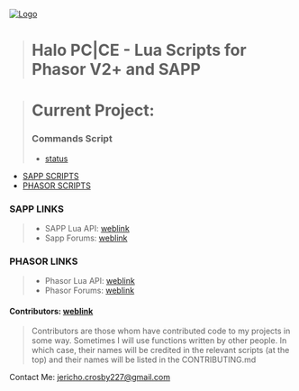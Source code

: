 [![Logo](http://i.imgur.com/0ouykdp.png)](https://github.com/Chalwk77)
> # Halo PC|CE - Lua Scripts for Phasor V2+ and SAPP

> # Current Project: 
> ### Commands Script
> * [status](https://travis-ci.org/Chalwk77/HALO-SCRIPT-PROJECTS.svg?branch=master)

* [SAPP SCRIPTS](https://github.com/Chalwk77/HALO-SCRIPT-PROJECTS/tree/master/SAPP%20SCRIPTS)
* [PHASOR SCRIPTS](https://github.com/Chalwk77/HALO-SCRIPT-PROJECTS/tree/master/PHASOR%20SCRIPTS)

### SAPP LINKS
> * SAPP Lua API: [weblink](http://halo.isimaginary.com/lua_info/)
> * Sapp Forums: [weblink](http://halo.isimaginary.com/forum/)

### PHASOR LINKS
> * Phasor Lua API: [weblink](http://69.162.101.202/~phasor/docs/200/group___phasor_a_p_i.html)
> * Phasor Forums: [weblink](http://phasor.proboards.com/)

#### Contributors: [weblink](https://github.com/Chalwk77/HALO-SCRIPT-PROJECTS/blob/master/CONTRIBUTING.md)
> Contributors are those whom have contributed code to my projects in some way. 
> Sometimes I will use functions written by other people. 
> In which case, their names will be credited in the relevant scripts (at the top) and their names will be listed in the CONTRIBUTING.md



Contact Me:
<jericho.crosby227@gmail.com>
